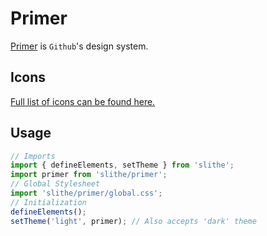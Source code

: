 # Primer

[Primer](https://primer.style/) is `Github`'s design system.

## Icons

[Full list of icons can be found here.](https://primer.style/octicons/)

## Usage

``` typescript
// Imports
import { defineElements, setTheme } from 'slithe';
import primer from 'slithe/primer';
// Global Stylesheet
import 'slithe/primer/global.css';
// Initialization
defineElements();
setTheme('light', primer); // Also accepts 'dark' theme
```
